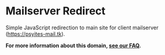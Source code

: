 # Mailserver Redirect
Simple JavaScript redirection to main site for client mailserver (https://psyites-mail.tk).

**For more information about this domain, [see our FAQ](https://www.psyites.tk/faq#:~:text=What%20is%20the%20'psyites-mail.tk'%20domain%20and%20why%20are%20my%20accounts%20connected%20to%20it%3F).**
